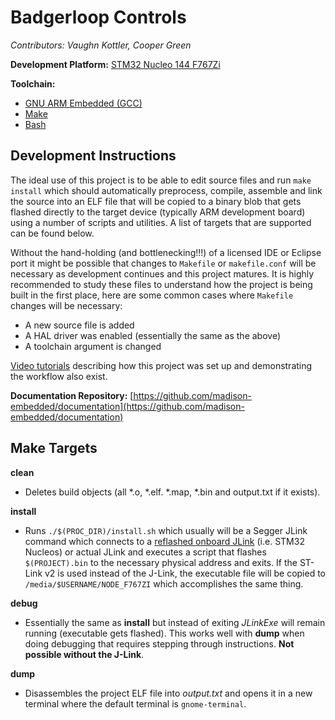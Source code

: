 # Badgerloop Controls

*Contributors: Vaughn Kottler, Cooper Green*

**Development Platform:** [STM32 Nucleo 144 F767Zi](https://developer.mbed.org/platforms/ST-Nucleo-F767ZI/)

**Toolchain:** 
  * [GNU ARM Embedded (GCC)](https://developer.arm.com/open-source/gnu-toolchain/gnu-rm)
  * [Make](https://www.gnu.org/software/make/manual/make.html)
  * [Bash](https://www.gnu.org/software/bash/)

## Development Instructions

The ideal use of this project is to be able to edit source files and run `make install` which should automatically preprocess, compile, assemble and link the source into an ELF file that will be copied to a binary blob that gets flashed directly to the target device (typically ARM development board) using a number of scripts and utilities. A list of targets that are supported can be found below.

Without the hand-holding (and bottlenecking!!!) of a licensed IDE or Eclipse port it might be possible that changes to `Makefile` or `makefile.conf` will be necessary as development continues and this project matures. It is highly recommended to study these files to understand how the project is being built in the first place, here are some common cases where `Makefile` changes will be necessary:

  * A new source file is added
  * A HAL driver was enabled (essentially the same as the above)
  * A toolchain argument is changed

[Video tutorials](https://www.youtube.com/playlist?list=PLTPrK33wiSskApHw-Tc647bs5f7fbaD24) describing how this project was set up and demonstrating the workflow also exist.

**Documentation Repository:** [https://github.com/madison-embedded/documentation](https://github.com/madison-embedded/documentation)

## Make Targets

**clean**

  * Deletes build objects (all \*.o, \*.elf. \*.map, \*.bin and output.txt if it exists).

**install**

  * Runs `./$(PROC_DIR)/install.sh` which usually will be a Segger JLink command which connects to a [reflashed onboard JLink](https://www.youtube.com/watch?v=ezPou8W_Ntc) (i.e. STM32 Nucleos) or actual JLink and executes a script that flashes `$(PROJECT).bin` to the necessary physical address and exits. If the ST-Link v2 is used instead of the J-Link, the executable file will be copied to `/media/$USERNAME/NODE_F767ZI` which accomplishes the same thing.

**debug**

  * Essentially the same as **install** but instead of exiting *JLinkExe* will remain running (executable gets flashed). This works well with **dump** when doing debugging that requires stepping through instructions. **Not possible without the J-Link**.

**dump**

  * Disassembles the project ELF file into *output.txt* and opens it in a new terminal where the default terminal is `gnome-terminal`.

